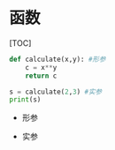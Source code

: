 # 函数

[TOC]

```python
def calculate(x,y): #形参
    c = x**y
    return c

s = calculate(2,3) #实参
print(s)
```

- 形参

- 实参